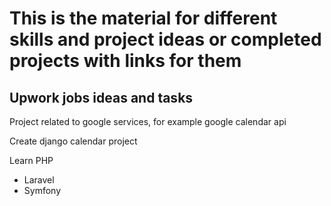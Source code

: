 # This is the material for different skills and project ideas or completed projects with links for them

## Upwork jobs ideas and tasks

Project related to google services, for example google calendar api

Create django calendar project

Learn PHP

 - Laravel
 - Symfony
